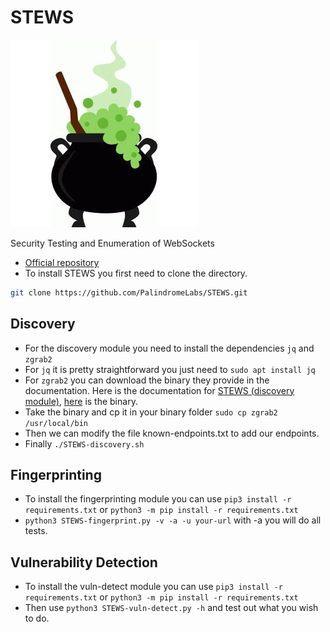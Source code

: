 # STEWS

![STEWS](../.res/2023-12-06-09-57-13.png)

Security Testing and Enumeration of WebSockets

- [Official repository](https://github.com/PalindromeLabs/STEWS)
- To install STEWS you first need to clone the directory.

```bash
git clone https://github.com/PalindromeLabs/STEWS.git
```

## Discovery

- For the discovery module you need to install the dependencies `jq` and `zgrab2`
- For `jq` it is pretty straightforward you just need to `sudo apt install jq`
- For `zgrab2` you can download the binary they provide in the documentation. Here is the documentation for [STEWS (discovery module)](https://github.com/PalindromeLabs/STEWS/blob/main/discovery/README.md), [here](https://github.com/PalindromeLabs/zgrab2/releases/download/v0.1.7/zgrab2) is the binary.
- Take the binary and cp it in your binary folder `sudo cp zgrab2 /usr/local/bin`
- Then we can modify the file known-endpoints.txt to add our endpoints.
- Finally `./STEWS-discovery.sh`

## Fingerprinting

- To install the fingerprinting module you can use `pip3 install -r requirements.txt` or `python3 -m pip install -r requirements.txt`
- `python3 STEWS-fingerprint.py -v -a -u your-url` with -a you will do all tests.

## Vulnerability Detection

- To install the vuln-detect module you can use `pip3 install -r requirements.txt` or `python3 -m pip install -r requirements.txt`
- Then use `python3 STEWS-vuln-detect.py -h` and test out what you wish to do.
